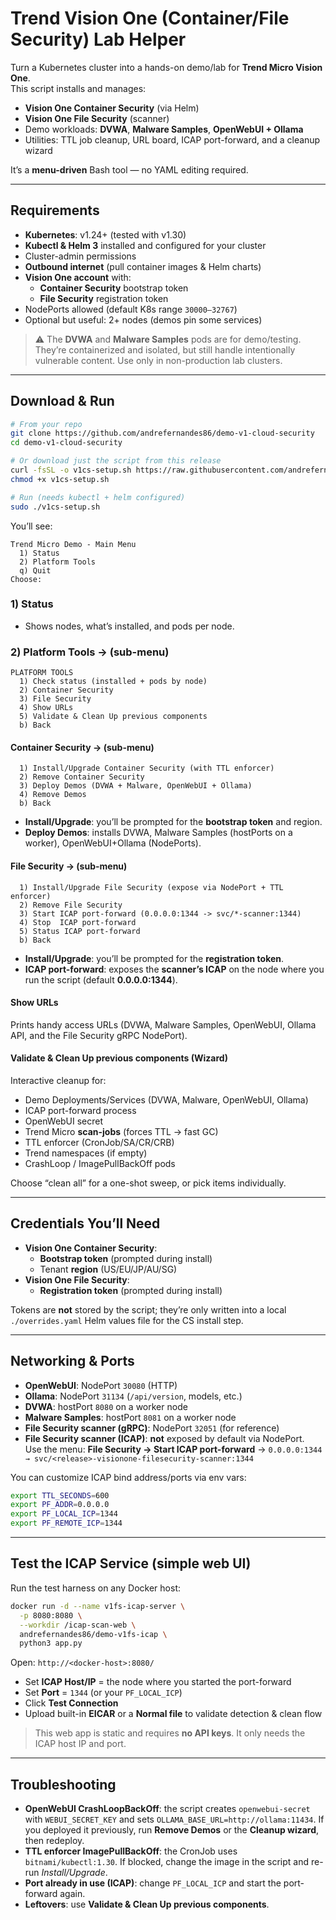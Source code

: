 # Trend Vision One (Container/File Security) Lab Helper

Turn a Kubernetes cluster into a hands-on demo/lab for **Trend Micro Vision One**.  
This script installs and manages:

- **Vision One Container Security** (via Helm)
- **Vision One File Security** (scanner)
- Demo workloads: **DVWA**, **Malware Samples**, **OpenWebUI + Ollama**
- Utilities: TTL job cleanup, URL board, ICAP port-forward, and a cleanup wizard

It’s a **menu-driven** Bash tool — no YAML editing required.

---

## Requirements

- **Kubernetes**: v1.24+ (tested with v1.30)
- **Kubectl & Helm 3** installed and configured for your cluster
- Cluster-admin permissions
- **Outbound internet** (pull container images & Helm charts)
- **Vision One account** with:
  - **Container Security** bootstrap token
  - **File Security** registration token
- NodePorts allowed (default K8s range `30000–32767`)
- Optional but useful: 2+ nodes (demos pin some services)

> ⚠️ The **DVWA** and **Malware Samples** pods are for demo/testing. They’re containerized and isolated, but still handle intentionally vulnerable content. Use only in non-production lab clusters.

---

## Download & Run

```bash
# From your repo
git clone https://github.com/andrefernandes86/demo-v1-cloud-security
cd demo-v1-cloud-security

# Or download just the script from this release
curl -fsSL -o v1cs-setup.sh https://raw.githubusercontent.com/andrefernandes86/demo-v1-cloud-security/main/v1cs-setup.sh
chmod +x v1cs-setup.sh

# Run (needs kubectl + helm configured)
sudo ./v1cs-setup.sh
```

You’ll see:

```
Trend Micro Demo - Main Menu
  1) Status
  2) Platform Tools
  q) Quit
Choose:
```

### 1) Status
- Shows nodes, what’s installed, and pods per node.

### 2) Platform Tools → (sub-menu)
```
PLATFORM TOOLS
  1) Check status (installed + pods by node)
  2) Container Security
  3) File Security
  4) Show URLs
  5) Validate & Clean Up previous components
  b) Back
```

#### Container Security → (sub-menu)
```
  1) Install/Upgrade Container Security (with TTL enforcer)
  2) Remove Container Security
  3) Deploy Demos (DVWA + Malware, OpenWebUI + Ollama)
  4) Remove Demos
  b) Back
```

- **Install/Upgrade**: you’ll be prompted for the **bootstrap token** and region.
- **Deploy Demos**: installs DVWA, Malware Samples (hostPorts on a worker), OpenWebUI+Ollama (NodePorts).

#### File Security → (sub-menu)
```
  1) Install/Upgrade File Security (expose via NodePort + TTL enforcer)
  2) Remove File Security
  3) Start ICAP port-forward (0.0.0.0:1344 -> svc/*-scanner:1344)
  4) Stop  ICAP port-forward
  5) Status ICAP port-forward
  b) Back
```

- **Install/Upgrade**: you’ll be prompted for the **registration token**.
- **ICAP port-forward**: exposes the **scanner’s ICAP** on the node where you run the script (default **0.0.0.0:1344**).

#### Show URLs
Prints handy access URLs (DVWA, Malware Samples, OpenWebUI, Ollama API, and the File Security gRPC NodePort).

#### Validate & Clean Up previous components (Wizard)
Interactive cleanup for:
- Demo Deployments/Services (DVWA, Malware, OpenWebUI, Ollama)
- ICAP port-forward process
- OpenWebUI secret
- Trend Micro **scan-jobs** (forces TTL → fast GC)
- TTL enforcer (CronJob/SA/CR/CRB)
- Trend namespaces (if empty)
- CrashLoop / ImagePullBackOff pods

Choose “clean all” for a one-shot sweep, or pick items individually.

---

## Credentials You’ll Need

- **Vision One Container Security**:
  - **Bootstrap token** (prompted during install)
  - Tenant **region** (US/EU/JP/AU/SG)
- **Vision One File Security**:
  - **Registration token** (prompted during install)

Tokens are **not** stored by the script; they’re only written into a local `./overrides.yaml` Helm values file for the CS install step.

---

## Networking & Ports

- **OpenWebUI**: NodePort `30080` (HTTP)
- **Ollama**: NodePort `31134` (`/api/version`, models, etc.)
- **DVWA**: hostPort `8080` on a worker node
- **Malware Samples**: hostPort `8081` on a worker node
- **File Security scanner (gRPC)**: NodePort `32051` (for reference)
- **File Security scanner (ICAP)**: **not** exposed by default via NodePort.  
  Use the menu: **File Security → Start ICAP port-forward** → `0.0.0.0:1344 → svc/<release>-visionone-filesecurity-scanner:1344`

You can customize ICAP bind address/ports via env vars:
```bash
export TTL_SECONDS=600
export PF_ADDR=0.0.0.0
export PF_LOCAL_ICP=1344
export PF_REMOTE_ICP=1344
```

---

## Test the ICAP Service (simple web UI)

Run the test harness on any Docker host:
```bash
docker run -d --name v1fs-icap-server \
  -p 8080:8080 \
  --workdir /icap-scan-web \
  andrefernandes86/demo-v1fs-icap \
  python3 app.py
```

Open: `http://<docker-host>:8080/`

- Set **ICAP Host/IP** = the node where you started the port-forward
- Set **Port** = `1344` (or your `PF_LOCAL_ICP`)
- Click **Test Connection**
- Upload built-in **EICAR** or a **Normal file** to validate detection & clean flow

> This web app is static and requires **no API keys**. It only needs the ICAP host IP and port.

---

## Troubleshooting

- **OpenWebUI CrashLoopBackOff**: the script creates `openwebui-secret` with `WEBUI_SECRET_KEY` and sets `OLLAMA_BASE_URL=http://ollama:11434`. If you deployed it previously, run **Remove Demos** or the **Cleanup wizard**, then redeploy.
- **TTL enforcer ImagePullBackOff**: the CronJob uses `bitnami/kubectl:1.30`. If blocked, change the image in the script and re-run *Install/Upgrade*.
- **Port already in use (ICAP)**: change `PF_LOCAL_ICP` and start the port-forward again.
- **Leftovers**: use **Validate & Clean Up previous components**.

